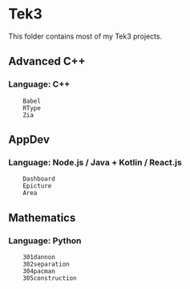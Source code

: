 # Tek3

This folder contains most of my Tek3 projects.

## Advanced C++
### Language: C++
```
    Babel
    RType
    Zia
```
## AppDev
### Language: Node.js / Java + Kotlin / React.js
```
    Dashboard
    Epicture
    Area
```
## Mathematics
### Language: Python
```
    301dannon
    302separation
    304pacman
    305construction
```

